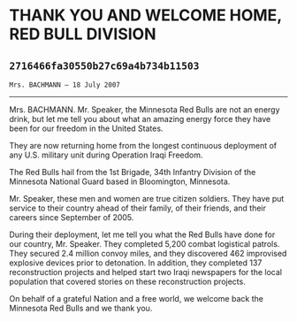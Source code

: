 # THANK YOU AND WELCOME HOME, RED BULL DIVISION
## `2716466fa30550b27c69a4b734b11503`
`Mrs. BACHMANN — 18 July 2007`

---


Mrs. BACHMANN. Mr. Speaker, the Minnesota Red Bulls are not an energy 
drink, but let me tell you about what an amazing energy force they have 
been for our freedom in the United States.

They are now returning home from the longest continuous deployment of 
any U.S. military unit during Operation Iraqi Freedom.

The Red Bulls hail from the 1st Brigade, 34th Infantry Division of 
the Minnesota National Guard based in Bloomington, Minnesota.

Mr. Speaker, these men and women are true citizen soldiers. They have 
put service to their country ahead of their family, of their friends, 
and their careers since September of 2005.

During their deployment, let me tell you what the Red Bulls have done 
for our country, Mr. Speaker. They completed 5,200 combat logistical 
patrols. They secured 2.4 million convoy miles, and they discovered 462 
improvised explosive devices prior to detonation. In addition, they 
completed 137 reconstruction projects and helped start two Iraqi 
newspapers for the local population that covered stories on these 
reconstruction projects.

On behalf of a grateful Nation and a free world, we welcome back the 
Minnesota Red Bulls and we thank you.
